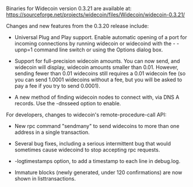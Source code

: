 Binaries for Widecoin version 0.3.21 are available at:
  https://sourceforge.net/projects/widecoin/files/Widecoin/widecoin-0.3.21/

Changes and new features from the 0.3.20 release include:

* Universal Plug and Play support.  Enable automatic opening of a port for incoming connections by running widecoin or widecoind with the - -upnp=1 command line switch or using the Options dialog box.

* Support for full-precision widecoin amounts.  You can now send, and widecoin will display, widecoin amounts smaller than 0.01.  However, sending fewer than 0.01 widecoins still requires a 0.01 widecoin fee (so you can send 1.0001 widecoins without a fee, but you will be asked to pay a fee if you try to send 0.0001).

* A new method of finding widecoin nodes to connect with, via DNS A records. Use the -dnsseed option to enable.

For developers, changes to widecoin's remote-procedure-call API:

* New rpc command "sendmany" to send widecoins to more than one address in a single transaction.

* Several bug fixes, including a serious intermittent bug that would sometimes cause widecoind to stop accepting rpc requests. 

* -logtimestamps option, to add a timestamp to each line in debug.log.

* Immature blocks (newly generated, under 120 confirmations) are now shown in listtransactions.

